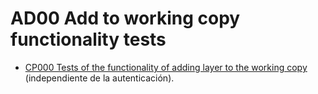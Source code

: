 # AD00 Add to working copy functionality tests

* [CP000 Tests of the functionality of adding layer to the working copy](CP000/testVC00AD00CP000.md) (independiente de la autenticación).
